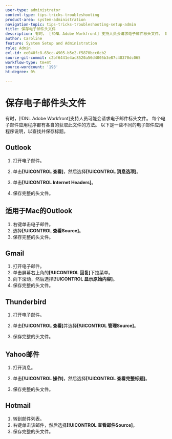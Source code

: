 ```yaml
---
user-type: administrator
content-type: tips-tricks-troubleshooting
product-area: system-administration
navigation-topic: tips-tricks-troubleshooting-setup-admin
title: 保存电子邮件头文件
description: 有时， [!DNL Adobe Workfront] 支持人员会请求电子邮件标头文件。 每个电子邮件应用程序都有各自的获取此文件的方法。 以下是一些不同的电子邮件应用程序说明，用于查找和保存标头。 [!DNL Outlook]
author: Caroline
feature: System Setup and Administration
role: Admin
exl-id: ee048fc8-63cc-4905-b5e2-f5870bcc6cb2
source-git-commit: c2bf6441e4ac8520a56d4005b3e87c48370dc065
workflow-type: tm+mt
source-wordcount: '193'
ht-degree: 0%

---
```


# 保存电子邮件头文件

有时，[!DNL Adobe Workfront]支持人员可能会请求电子邮件标头文件。 每个电子邮件应用程序都有各自的获取此文件的方法。 以下是一些不同的电子邮件应用程序说明，以查找并保存标题。

## Outlook

1. 打开电子邮件。
1. 单击&#x200B;**[!UICONTROL 查看]**，然后选择&#x200B;**[!UICONTROL 消息选项]**。

1. 单击&#x200B;**[!UICONTROL Internet Headers]**。
1. 保存完整的头文件。

## 适用于Mac的Outlook

1. 右键单击电子邮件。
1. 选择&#x200B;**[!UICONTROL 查看Source]**。
1. 保存完整的头文件。

## Gmail

1. 打开电子邮件。
1. 单击屏幕右上角的&#x200B;**[!UICONTROL 回复]**&#x200B;下拉菜单。
1. 向下滚动，然后选择&#x200B;**[!UICONTROL 显示原始内容]**。
1. 保存完整的头文件。

## Thunderbird

1. 打开电子邮件。
1. 单击&#x200B;**[!UICONTROL 查看]**&#x200B;并选择&#x200B;**[!UICONTROL 管理Source]**。

1. 保存完整的头文件。

## Yahoo邮件

1. 打开消息。
1. 单击&#x200B;**[!UICONTROL 操作]**，然后选择&#x200B;**[!UICONTROL 查看完整标题]**。

1. 保存完整的头文件。

## Hotmail

1. 转到邮件列表。
1. 右键单击该邮件，然后选择&#x200B;**[!UICONTROL 查看邮件Source]**。
1. 保存完整的头文件。
